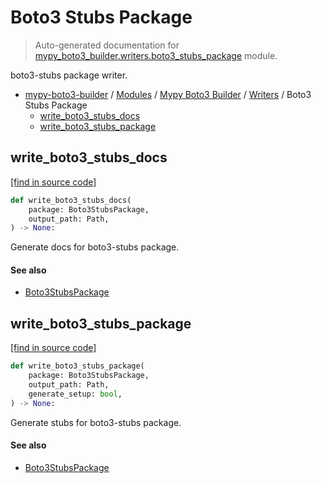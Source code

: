 # Boto3 Stubs Package

> Auto-generated documentation for [mypy_boto3_builder.writers.boto3_stubs_package](https://github.com/vemel/mypy_boto3_builder/blob/master/mypy_boto3_builder/writers/boto3_stubs_package.py) module.

boto3-stubs package writer.

- [mypy-boto3-builder](../../README.md#mypy_boto3_builder) / [Modules](../../MODULES.md#mypy-boto3-builder-modules) / [Mypy Boto3 Builder](../index.md#mypy-boto3-builder) / [Writers](index.md#writers) / Boto3 Stubs Package
    - [write_boto3_stubs_docs](#write_boto3_stubs_docs)
    - [write_boto3_stubs_package](#write_boto3_stubs_package)

## write_boto3_stubs_docs

[[find in source code]](https://github.com/vemel/mypy_boto3_builder/blob/master/mypy_boto3_builder/writers/boto3_stubs_package.py#L93)

```python
def write_boto3_stubs_docs(
    package: Boto3StubsPackage,
    output_path: Path,
) -> None:
```

Generate docs for boto3-stubs package.

#### See also

- [Boto3StubsPackage](../structures/boto3_stubs_package.md#boto3stubspackage)

## write_boto3_stubs_package

[[find in source code]](https://github.com/vemel/mypy_boto3_builder/blob/master/mypy_boto3_builder/writers/boto3_stubs_package.py#L21)

```python
def write_boto3_stubs_package(
    package: Boto3StubsPackage,
    output_path: Path,
    generate_setup: bool,
) -> None:
```

Generate stubs for boto3-stubs package.

#### See also

- [Boto3StubsPackage](../structures/boto3_stubs_package.md#boto3stubspackage)

